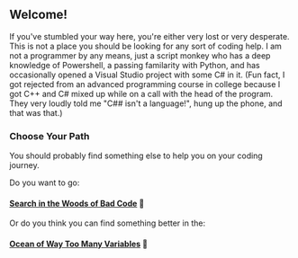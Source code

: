 ## Welcome!
If you've stumbled your way here, you're either very lost or very desperate. This is not a place you should be looking for any sort of coding help. I am not a programmer by any means, just a script monkey who has a deep knowledge of Powershell, a passing familarity with Python, and has occasionally opened a Visual Studio project with some C# in it. (Fun fact, I got rejected from an advanced programming course in college because I got C++ and C# mixed up while on a call with the head of the program. They very loudly told me "C## isn't a language!", hung up the phone, and that was that.) 

### Choose Your Path
You should probably find something else to help you on your coding journey. 

Do you want to go:

#### [Search in the Woods of Bad Code](https://github.com/double-virgule/double-virgule/blob/5ca7d79ac02a83995a5a2114ef40487563fd25c2/WoodsOfBadCode.md) 🌳 

Or do you think you can find something better in the: 

#### [Ocean of Way Too Many Variables](https://github.com/double-virgule/double-virgule/blob/6824f211026d8b8be5517c1b8ce849e36b141822/OceanofTooManyVariables.md) 🌊

<!--
**double-virgule/double-virgule** is a ✨ _special_ ✨ repository because its `README.md` (this file) appears on your GitHub profile.

Here are some ideas to get you started:

- 🔭 I’m currently working on ...
- 🌱 I’m currently learning ...
- 👯 I’m looking to collaborate on ...
- 🤔 I’m looking for help with ...
- 💬 Ask me about ...
- 📫 How to reach me: ...
- 😄 Pronouns: ...
- ⚡ Fun fact: ...
-->
